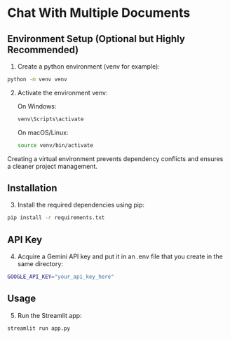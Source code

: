 
# Chat With Multiple Documents

## Environment Setup (Optional but Highly Recommended)

1. Create a python environment (venv for example):

```bash
python -m venv venv
```

2. Activate the environment venv:

    On Windows:
      ```bash
      venv\Scripts\activate
      ```

    On macOS/Linux:
      ```bash
      source venv/bin/activate
      ```

Creating a virtual environment prevents dependency conflicts and ensures a cleaner project management.

## Installation

3. Install the required dependencies using pip:

```bash
pip install -r requirements.txt
```

## API Key

4. Acquire a Gemini API key and put it in an .env file that you create in the same directory:

```bash
GOOGLE_API_KEY="your_api_key_here"
```

## Usage

5. Run the Streamlit app:

```bash
streamlit run app.py
```